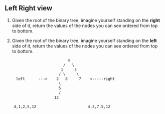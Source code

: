 ## Left Right view

1. Given the root of the binary tree, imagine yourself standing on the **right** side of it, return the values of the nodes you can see ordered from top to bottom.

2. Given the root of the binary tree, imagine yourself standing on the **left** side of it, return the values of the nodes you can see ordered from top to bottom.

```txt
                            4
                          /   \
                         1     3
                        / \     \
     left      --->    2   8     7    <-----right
                        \
                        5
                        /
                      12

    4,1,2,5,12                       4,3,7,5,12
```
